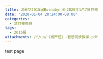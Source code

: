 ```yaml
---
title: 温哥华2015届Burnaby小组2020年1月7日共修
date: '2020-01-04 20:24:00-08:00'
categories:
  - 慧灯禅修班
tags:
  - 2015届
attachments: /f/up/《楞严经》-智悲同步教学.pdf
---
```

 test page